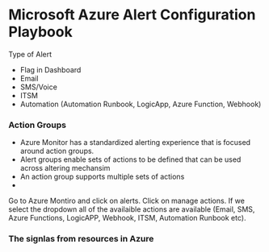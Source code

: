 
<h1> Microsoft Azure Alert Configuration Playbook </h1>
<p> Type of Alert </p>
<ul>
  <li> Flag in Dashboard </li>
  <li> Email</li>
  <li> SMS/Voice</li>
  <li> ITSM</li>
  <li> Automation (Automation Runbook, LogicApp, Azure Function, Webhook)
    </ul>
    
  <h3> Action Groups </h3>
<ul>
  <li> Azure Monitor has a standardized alerting experience that is focused around action groups. </li>
  <li> Alert groups enable sets of actions to be defined that can be used across altering mechansim </li>
  <li> An action group supports multiple sets of actions</li>
  <li> 
 </ul>  
 
 
 <p> Go to Azure Montiro and click on alerts. Click on manage actions. If we select the dropdown all of the availaible actions are available (Email, SMS, Azure Functions, LogicAPP, Webhook, ITSM, Automation Runbook etc). </p>
 
 <h3> The signlas from resources in Azure </h3>
